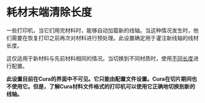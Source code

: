 耗材末端清除长度
====
一些打印机，当它们用完材料时，能够自动加载新的线轴。当这种情况发生时，他们需要在恢复打印之前再次对材料进行预处理。此设置确定用于灌注新线轴的线材长度。

这仅适用于新材料与先前材料相同的情况。当切换到不同材质时，使用[不同长度](material_flush_purge_length.md)进行配置。

**此设置目前在Cura的界面中不可见。它只能由配置文件设置。Cura在切片期间也不使用它。但是，了解Cura材料文件格式的打印机可以使用它正确地切换到新的线轴。**
